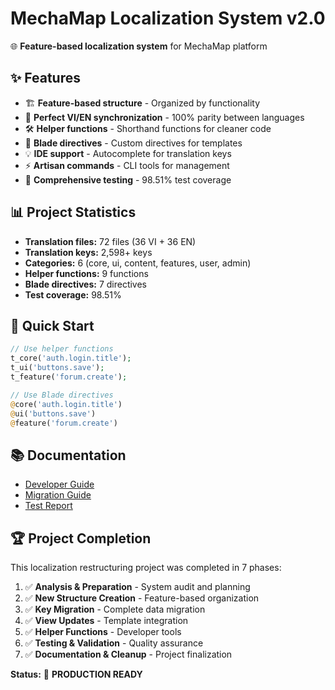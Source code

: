 # MechaMap Localization System v2.0

🌐 **Feature-based localization system** for MechaMap platform

## ✨ Features

- 🏗️ **Feature-based structure** - Organized by functionality
- 🔄 **Perfect VI/EN synchronization** - 100% parity between languages
- 🛠️ **Helper functions** - Shorthand functions for cleaner code
- 🎨 **Blade directives** - Custom directives for templates
- 💡 **IDE support** - Autocomplete for translation keys
- ⚡ **Artisan commands** - CLI tools for management
- 🧪 **Comprehensive testing** - 98.51% test coverage

## 📊 Project Statistics

- **Translation files:** 72 files (36 VI + 36 EN)
- **Translation keys:** 2,598+ keys
- **Categories:** 6 (core, ui, content, features, user, admin)
- **Helper functions:** 9 functions
- **Blade directives:** 7 directives
- **Test coverage:** 98.51%

## 🚀 Quick Start

```php
// Use helper functions
t_core('auth.login.title');
t_ui('buttons.save');
t_feature('forum.create');

// Use Blade directives
@core('auth.login.title')
@ui('buttons.save')
@feature('forum.create')
```

## 📚 Documentation

- [Developer Guide](storage/localization/DEVELOPER_GUIDE.md)
- [Migration Guide](storage/localization/MIGRATION_GUIDE.md)
- [Test Report](storage/localization/phase_6_test_report.md)

## 🏆 Project Completion

This localization restructuring project was completed in 7 phases:

1. ✅ **Analysis & Preparation** - System audit and planning
2. ✅ **New Structure Creation** - Feature-based organization
3. ✅ **Key Migration** - Complete data migration
4. ✅ **View Updates** - Template integration
5. ✅ **Helper Functions** - Developer tools
6. ✅ **Testing & Validation** - Quality assurance
7. ✅ **Documentation & Cleanup** - Project finalization

**Status:** 🎉 **PRODUCTION READY**
